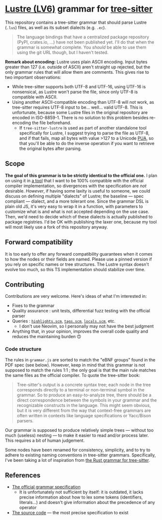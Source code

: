 # [Lustre (LV6)](https://www-verimag.imag.fr/DIST-TOOLS/SYNCHRONE/lustre-v6/) grammar for [tree-sitter](https://github.com/tree-sitter/tree-sitter)

This repository contains a tree-sitter grammar that should parse Lustre (`.lus`) files, as well as its subset dialects (e.g. `.ec`).

> The language bindings that have a centralized package repository (PyPI, crates.io, ...) have not been published yet. I'll do that when the grammar is somewhat complete. You _should_ be able to use them using the git URL though, but I haven't tested.

**Remark about encoding:** Lustre uses plain ASCII encoding. Input bytes greater than 127 (i.e. outside of ASCII) aren't straight up rejected, but the only grammar rules that will allow them are comments. This gives rise to two important observations:
- While tree-sitter supports both UTF-8 and UTF-16, using UTF-16 is nonsensical, as Lustre won't parse the file, since only UTF-8 is compatible with ASCII.
- Using another ASCII-compatible encoding than UTF-8 will not work, as tree-sitter requires UTF-8 input to be… well… valid UTF-8. This is unfortunate, because some Lustre files in the original repository are encoded in ISO-8859-1. There is no solution to this problem besides re-encoding the file beforehand.
  - If `tree-sitter-lustre` is used as part of another standalone tool specifically for Lustre, I suggest trying to parse the file as UTF-8, and if that fails, map all bytes with value >127 to a Unicode [PUA](https://en.wikipedia.org/wiki/Private_Use_Areas), so that you'll be able to do the inverse operation if you want to retrieve the original bytes after parsing.

## Scope

**The goal of this grammar is to be strictly identical to the official one.** I plan on using it in [a tool](https://gricad-gitlab.univ-grenoble-alpes.fr/Projets-INFO4/22-23/26/rustre) that I want to be 100% compatible with the official compiler implementation, so divergences with the specification are _not_ desirable. _However_, if having some laxity is useful to someone, we could discuss on defining multiple "dialects" of Lustre; the baseline — spec compliant — dialect, and a more tolerant one. Since the grammar DSL is plain old JS, it's very easy to wrap it in a function, with parameters to customize what is and what is not accepted depending on the use case. Then, we'd need to decide which of these dialects is actually published to package registries. I'd be OK with publishing the laxer one, because my tool will most likely use a fork of this repository anyway.

## Forward compatibility

It is too early to offer any forward compatibility guarantees when it comes to how the nodes or their fields are named. Please use a pinned version if you rely on specific names or tree structures. The Lustre syntax doesn't evolve too much, so this TS implementation should stabilize over time.

## Contributing

Contributions are very welcome. Here's ideas of what I'm interested in:
- Fixes to the grammar
- Quality assurance : unit tests, differential fuzz testing with the official parser
- Queries : [`highlights.scm`](https://tree-sitter.github.io/tree-sitter/3-syntax-highlighting.html), [`tags.scm`](https://tree-sitter.github.io/tree-sitter/4-code-navigation.html), [`locals.scm`](https://tree-sitter.github.io/tree-sitter/3-syntax-highlighting.html#local-variables), etc.
  - I don't use Neovim, so I personally may not have the best judgment
- Anything that, in your opinion, improves the overall code quality and reduces the maintaining burden 🙃

### Code structure

The rules in `grammar.js` are sorted to match the "eBNF groups" found in the PDF spec (see below). However, keep in mind that this grammar is not supposed to match the rules 1:1 ; the only goal is that the main rule matches the same files as the official compiler. To quote the tree-sitter book:

> Tree-sitter's output is a concrete syntax tree; each node in the tree corresponds directly to a terminal or non-terminal symbol in the grammar. So to produce an easy-to-analyze tree, there should be a direct correspondence between the symbols in your grammar and the recognizable constructs in the language. This might seem obvious, but it is very different from the way that context-free grammars are often written in contexts like language specifications or Yacc/Bison parsers.

Our grammar is supposed to produce relatively simple trees — without too much (useless) nesting — to make it easier to read and/or process later. This requires a bit of human judgement.

Some nodes have been renamed for consistency, simplicity, and to try to adhere to existing naming conventions in tree-sitter grammars. Specifically, I've been taking a lot of inspiration from [the Rust grammar for tree-sitter](https://github.com/tree-sitter/tree-sitter-rust).

## References

- [The official grammar specification](https://www-verimag.imag.fr/DIST-TOOLS/SYNCHRONE/lustre-v6/doc/lv6grammarlicence.pdf)
  - It is unfortunately not sufficient by itself: it is outdated, it lacks precise information about how to lex some tokens (identifiers, literals...) and doesn't give information about the precedence of any operator
- [The source code](https://gricad-gitlab.univ-grenoble-alpes.fr/verimag/synchrone/lustre-v6/-/blob/d000fdd87d959a4463c8cdc0c600ba6242125c99/lib/lv6parser.mly) — the most precise specification to exist
